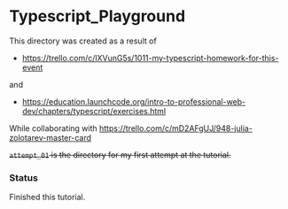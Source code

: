 # Typescript_Playground

This directory was created as a result of 

* https://trello.com/c/lXVunG5s/1011-my-typescript-homework-for-this-event

and 

* https://education.launchcode.org/intro-to-professional-web-dev/chapters/typescript/exercises.html

While collaborating with https://trello.com/c/mD2AFgUJ/948-julia-zolotarev-master-card

~~`attempt_01` is the directory for my first attempt at the tutorial.~~

### Status
Finished this tutorial.